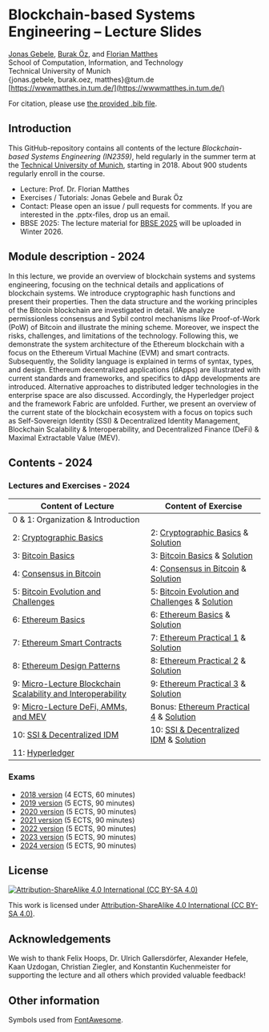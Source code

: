 # Blockchain-based Systems Engineering – Lecture Slides

[Jonas Gebele](https://wwwmatthes.in.tum.de/pages/vlghx1fafb7n/Jonas-Gebele), [Burak Öz](https://wwwmatthes.in.tum.de/pages/bjeix3pjs8og/Burak-Oez), and [Florian Matthes](https://wwwmatthes.in.tum.de/pages/88bkmvw6y7gx/Prof.-Dr.-Florian-Matthes) <br>
School of Computation, Information, and Technology <br>
Technical University of Munich <br>
{jonas.gebele, burak.oez, matthes}@tum.de <br>
[https://wwwmatthes.in.tum.de/](https://wwwmatthes.in.tum.de/)

For citation, please use [the provided .bib file](references.bib).

## Introduction

This GitHub-repository contains all contents of the lecture _Blockchain-based Systems Engineering (IN2359)_, held regularly in the summer term at the [Technical University of Munich](https://www.tum.de), starting in 2018. About 900 students regularly enroll in the course.

- Lecture: Prof. Dr. Florian Matthes
- Exercises / Tutorials: Jonas Gebele and Burak Öz
- Contact: Please open an issue / pull requests for comments. If you are interested in the .pptx-files, drop us an email.
- BBSE 2025: The lecture material for [BBSE 2025](https://wwwmatthes.in.tum.de/pages/enf3vo4lqv74/Blockchain-based-Systems-Engineering) will be uploaded in Winter 2026.

## Module description - 2024

In this lecture, we provide an overview of blockchain systems and systems engineering, focusing on the technical details and applications of blockchain systems. We introduce cryptographic hash functions and present their properties. Then the data structure and the working principles of the Bitcoin blockchain are investigated in detail. We analyze permissionless consensus and Sybil control mechanisms like Proof-of-Work (PoW) of Bitcoin and illustrate the mining scheme. Moreover, we inspect the risks, challenges, and limitations of the technology. Following this, we demonstrate the system architecture of the Ethereum blockchain with a focus on the Ethereum Virtual Machine (EVM) and smart contracts. Subsequently, the Solidity language is explained in terms of syntax, types, and design. Ethereum decentralized applications (dApps) are illustrated with current standards and frameworks, and specifics to dApp developments are introduced. Alternative approaches to distributed ledger technologies in the enterprise space are also discussed. Accordingly, the Hyperledger project and the framework Fabric are unfolded. Further, we present an overview of the current state of the blockchain ecosystem with a focus on topics such as Self-Sovereign Identity (SSI) & Decentralized Identity Management, Blockchain Scalability & Interoperability, and Decentralized Finance (DeFi) & Maximal Extractable Value (MEV).

## Contents - 2024

### Lectures and Exercises - 2024

| Content of Lecture                                                                                                        | Content of Exercise                                                                          |
| ------------------------------------------------------------------------------------------------------------------------- | -------------------------------------------------------------------------------------------- |
| 0 & 1: Organization & Introduction                                                                                        |                                                                                              |
| 2: [Cryptographic Basics](slides/02_Cryptographic_Basics.pdf)                                                             | 2: [Cryptographic Basics](exercises/ex1.pdf) & [Solution](exercises/ex1_sol.pdf)             |
| 3: [Bitcoin Basics](slides/03_Bitcoin_Basics.pdf)                                                                         | 3: [Bitcoin Basics](exercises/ex2.pdf) & [Solution](exercises/ex2_sol.pdf)                   |
| 4: [Consensus in Bitcoin](slides/04_Consensus_in_Bitcoin.pdf)                                                             | 4: [Consensus in Bitcoin](exercises/ex3.pdf) & [Solution](exercises/ex3_sol.pdf)             |
| 5: [Bitcoin Evolution and Challenges](slides/05_Bitcoin_Evolution_and_Challenges.pdf)                                     | 5: [Bitcoin Evolution and Challenges](exercises/ex4.pdf) & [Solution](exercises/ex4_sol.pdf) |
| 6: [Ethereum Basics](slides/06_Ethereum_Basics.pdf)                                                                       | 6: [Ethereum Basics](exercises/ex5.pdf) & [Solution](exercises/ex5_sol.pdf)                  |
| 7: [Ethereum Smart Contracts](slides/07_Ethereum_Smart_Contracts.pdf)                                                     | 7: [Ethereum Practical 1](exercises/ex6.pdf) & [Solution](exercises/ex6_sol.pdf)             |
| 8: [Ethereum Design Patterns](slides/08_Ethereum_Design_Patterns.pdf)                                                     | 8: [Ethereum Practical 2](exercises/ex7.pdf) & [Solution](exercises/ex7_sol.pdf)             |
| 9: [Micro-Lecture Blockchain Scalability and Interoperability](slides/09_Blockchain_Scalability_and_Interoperability.pdf) | 9: [Ethereum Practical 3](exercises/ex8.pdf) & [Solution](exercises/ex8_sol.pdf)             |
| 9: [Micro-Lecture DeFi, AMMs, and MEV](slides/09_DeFi_AMMs_and_MEV.pdf)                                                   | Bonus: [Ethereum Practical 4](exercises/ex9.pdf) & [Solution](exercises/ex9_sol.pdf)         |
| 10: [SSI & Decentralized IDM](slides/10_Decentralized_IDM.pdf)                                                            | 10: [SSI & Decentralized IDM](exercises/ex10.pdf) & [Solution](exercises/ex10_sol.pdf)       |
| 11: [Hyperledger](slides/11_Hyperledger.pdf)                                                                              |                                                                                              |

<!-- ### Guest Lectures

| Title                              | Speaker            | Slides                            |
| ---------------------------------- | ------------------ | --------------------------------- |
| Through the Ethereum Looking Glass | Parithosh Jayanthi | [Slides](slides/guestLecture.pdf) |

We thank this year's speaker Parithosh Jayanthi for his guest lecture and allowing us to share his material within this repository. -->

### Exams

- [2018 version](exams/exam18.pdf) (4 ECTS, 60 minutes)
- [2019 version](exams/exam19.pdf) (5 ECTS, 90 minutes)
- [2020 version](exams/exam20.pdf) (5 ECTS, 90 minutes)
- [2021 version](exams/exam21.pdf) (5 ECTS, 90 minutes)
- [2022 version](exams/exam22.pdf) (5 ECTS, 90 minutes)
- [2023 version](exams/exam23.pdf) (5 ECTS, 90 minutes)
- [2024 version](exams/exam24.pdf) (5 ECTS, 90 minutes)

## License

[![Attribution-ShareAlike 4.0 International (CC BY-SA 4.0)](https://licensebuttons.net/l/by-sa/4.0/88x31.png)](https://creativecommons.org/licenses/by-sa/4.0/)

This work is licensed under [Attribution-ShareAlike 4.0 International (CC BY-SA 4.0)](https://creativecommons.org/licenses/by-sa/4.0/).

## Acknowledgements

We wish to thank Felix Hoops, Dr. Ulrich Gallersdörfer, Alexander Hefele, Kaan Uzdogan, Christian Ziegler, and Konstantin Kuchenmeister for supporting the lecture and all others which provided valuable feedback!

## Other information

Symbols used from [FontAwesome](https://fontawesome.com/).
